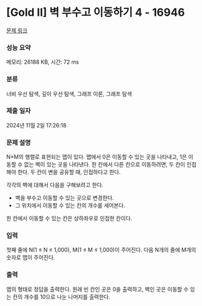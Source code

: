 # [Gold II] 벽 부수고 이동하기 4 - 16946 

[문제 링크](https://www.acmicpc.net/problem/16946) 

### 성능 요약

메모리: 26188 KB, 시간: 72 ms

### 분류

너비 우선 탐색, 깊이 우선 탐색, 그래프 이론, 그래프 탐색

### 제출 일자

2024년 11월 2일 17:26:18

### 문제 설명

<p>N×M의 행렬로 표현되는 맵이 있다. 맵에서 0은 이동할 수 있는 곳을 나타내고, 1은 이동할 수 없는 벽이 있는 곳을 나타낸다. 한 칸에서 다른 칸으로 이동하려면, 두 칸이 인접해야 한다. 두 칸이 변을 공유할 때, 인접하다고 한다.</p>

<p>각각의 벽에 대해서 다음을 구해보려고 한다.</p>

<ul>
	<li>벽을 부수고 이동할 수 있는 곳으로 변경한다.</li>
	<li>그 위치에서 이동할 수 있는 칸의 개수를 세어본다.</li>
</ul>

<p>한 칸에서 이동할 수 있는 칸은 상하좌우로 인접한 칸이다.</p>

### 입력 

 <p>첫째 줄에 N(1 ≤ N ≤ 1,000), M(1 ≤ M ≤ 1,000)이 주어진다. 다음 N개의 줄에 M개의 숫자로 맵이 주어진다.</p>

### 출력 

 <p>맵의 형태로 정답을 출력한다. 원래 빈 칸인 곳은 0을 출력하고, 벽인 곳은 이동할 수 있는 칸의 개수를 10으로 나눈 나머지를 출력한다.</p>

